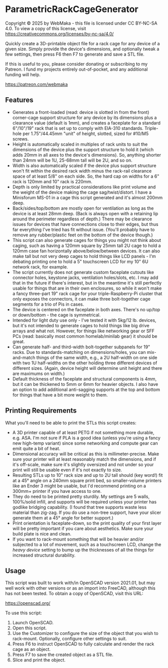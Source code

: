 # ParametricRackCageGenerator
 Copyright © 2025 by WebMaka - this file is licensed under CC BY-NC-SA 4.0.
 To view a copy of this license, visit
   https://creativecommons.org/licenses/by-nc-sa/4.0/
   
Quickly create a 3D-printable object file for a rack cage for any device of a given size. Simply provide the device's dimensions, and optionally tweak a few settings, then press F6 then F7 to generate and save a STL file.

 If this is useful to you, please consider donating or subscribing to my
 Patreon. I fund my projects entirely out-of-pocket, and any additional
 funding will help.
 
   https://patreon.com/webmaka

 

## Features

*    Generates a front-loaded (read: device is slotted in from the front) corner-cage support structure for any device by its dimensions plus a clearance value (default is 1mm), and creates a faceplate for a standard 6"/10"/19" rack that is set up to comply with EIA-310 standards. Triple-hole per 1.75"/44.45mm "unit" of height, slotted, sized for #10/M5 screws.
*    Height is automatically scaled in multiples of rack units to suit the dimensions of the device plus the support structure to hold it (which adds 20mm in all axes to the device's dimensions). So, anything shorter than 24mm will be 1U, 25-68mm tall will be 2U, and so on.
*    Width is also automatically scaled if the device plus support structure won't fit within the desired rack width minus the rack-rail clearance space of at least 5/8" on each side. So, the hard cap on widths for a 6" rack is 120mm and 10" rack is 220mm.
*    Depth is only limited by practical considerations like print volume and the weight of the device making the cage sag/twist/distort. I have a Minisforum MS-01 in a cage this script generated and it's almost 200mm deep.
*    Back/sides/top/bottom are mostly open for ventilation as long as the device is at least 28mm deep. (Back is always open with a retaining lip around the perimeter regardless of depth.) There may be clearance issues for devices that have connections close to their edges, but thus far everything I've tried has fit without issue. (You'll probably have to remove any rubber/plastic feet on the bottom of the device though.)
*    This script can also generate cages for things you might not think about caging, such as having a 120mm square by 25mm tall 2U cage to hold a 120mm case fan horizontally above/below/between devices. It can also make tall but not very deep cages to hold things like LCD panels - I'm debating printing one to hold a 5" touchscreen LCD for my 10" 6U network rack, for example.
*    The script currently does not generate custom faceplate cutouts like connector holes, keystone jacks, ventilation holes/slots, etc. I may add that in the future if there's interest, but in the meantime it's still perfectly usable for things that are in their own enclosures, so while it won't make a fancy three-part 19" rack cage for your triple-Raspberry-Pi cluster that only exposes the connectors, it can make three bolt-together cage segments for a trio of Pis in cases.
*    The device is centered on the faceplate in both axes. There's no up/top or down/bottom - the cage is symmetrical.
*    Intended for light duty use only - I've tested it with 5kg/12 lb. devices, but it's not intended to generate cages to hold things like big drive arrays and what not. However, for things like networking gear or SFF PCs (read: basically most common homelab/minilab gear) it should be great.
*    Can generate half- and third-width bolt-together subpanels for 19" racks. Due to standards-matching on dimensions/holes, you can mix-and-match things of the same width, e.g., a 2U half-width on one side with two 1U half-widths on the other holding three different devices of different sizes. (Again, device height will determine unit height and there are maximums on width.)
*    Default thickness of the faceplate and structural components is 4mm, but it can be thickened to 5mm or 6mm for heavier objects. I also have an option to add additional anti-sagging supports at the top and bottom for things that have a bit more weight to them.



## Printing Requirements

What you'll need to be able to print the STLs this script creates:

*    A 3D printer capable of at least PETG if not something more durable, e.g. ASA. I'm not sure if PLA is a good idea (unless you're using a fancy new high-temp variant) since some networking and compute gear can emit quite a bit of heat.
*    Dimensional accuracy will be critical as this is millimeter-precise. Make sure your printer will at least reasonably match the dimensions, and if it's off-scale, make sure it's slightly oversized and not under so your print will still be usable even if it's not exactly to size.
*    Resulting STLs up to 10" rack size and up to 2U tall should (key word!) fit at a 45° angle on a 240mm square print bed, so smaller-volume printers like an Ender 3 might be usable, but I'd recommend printing on a 300mm+ printer if you have access to one.
*    They do need to be printed pretty sturdily. My settings are 5 walls, 100%/solid infill, and supports will be required unless your printer has godlike bridging capability. (I found that tree supports waste less material than zig-zag. If you do use a non-tree support, have your slicer generate them at a 45° angle for better support.)
*    Print orientation is faceplate-down, so the print quality of your first layer will be pretty important if you care about aesthetics. Make sure your build plate is nice and clean.
*    If you want to rack-mount something that will be heavier and/or subjected to a lot of movement, such as a touchscreen LCD, change the _heavy device_ setting to bump up the thicknesses of all the things for increased structural durability.

 

## Usage

This script was built to work with/in OpenSCAD version 2021.01, but may well work with other versions or as an import into FreeCAD, although this has not been tested. To obtain a copy of OpenSCAD, visit this URL:

  https://openscad.org/

To use this script:

1. Launch OpenSCAD.
2. Open this script.
3. Use the Customizer to configure the size of the object that you wish to rack-mount. Optionally, configure other settings to suit.
4. Press F6 to instruct OpenSCAD to fully calculate and render the rack cage as an object.
5. Press F7 to save the created object as a STL file.
6. Slice and print the object.

